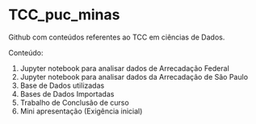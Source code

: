 # TCC_puc_minas

Github com conteúdos referentes ao TCC em ciências de Dados.

Conteúdo:

1) Jupyter notebook para analisar dados de Arrecadação Federal
2) Jupyter notebook para analisar dados da Arrecadação de São Paulo
3) Base de Dados utilizadas
4) Bases de Dados Importadas
5) Trabalho de Conclusão de curso
6) Mini apresentação (Exigência inicial)
